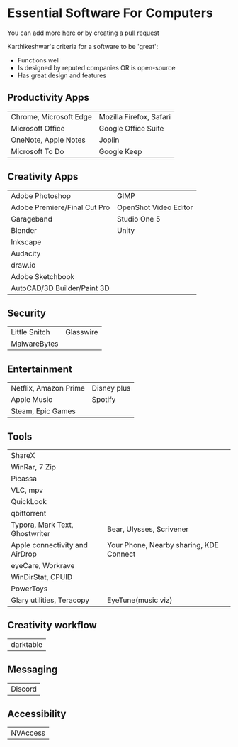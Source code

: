 # Essential Software For Computers

You can add more [here](https://github.com/Karthikeshwar1/Karthikeshwar1/issues) or by creating a [pull request](https://docs.github.com/en/desktop/contributing-and-collaborating-using-github-desktop/working-with-your-remote-repository-on-github-or-github-enterprise/creating-an-issue-or-pull-request)

Karthikeshwar's criteria for a software to be 'great':
* Functions well
* Is designed by reputed companies OR is open-source
* Has great design and features

## Productivity Apps

|                        |                         |
| ---------------------- | ----------------------- |
| Chrome, Microsoft Edge | Mozilla Firefox, Safari |
| Microsoft Office       | Google Office Suite     |
| OneNote, Apple Notes   | Joplin                  |
| Microsoft To Do        | Google Keep             |

## Creativity Apps

|                              |                       |
| ---------------------------- | --------------------- |
| Adobe Photoshop              | GIMP                  |
| Adobe Premiere/Final Cut Pro | OpenShot Video Editor |
| Garageband                   | Studio One 5          |
| Blender                      | Unity                 |
| Inkscape                     |                       |
| Audacity                     |                       |
| draw.io                      |                       |
| Adobe Sketchbook             |                       |
| AutoCAD/3D Builder/Paint 3D  |                       |

## Security

|               |           |
| ------------- | --------- |
| Little Snitch | Glasswire |
| MalwareBytes  |           |

## Entertainment

|                       |             |
| --------------------- | ----------- |
| Netflix, Amazon Prime | Disney plus |
| Apple Music           | Spotify     |
| Steam, Epic Games     |             |

## Tools

|                                |                                         |
| ------------------------------ | --------------------------------------- |
| ShareX                         |                                         |
| WinRar, 7 Zip                  |                                         |
| Picassa                        |                                         |
| VLC, mpv                       |                                         |
| QuickLook                      |                                         |
| qbittorrent                    |                                         |
| Typora, Mark Text, Ghostwriter | Bear, Ulysses, Scrivener                |
| Apple connectivity and AirDrop | Your Phone, Nearby sharing, KDE Connect |
| eyeCare, Workrave              |                                         |
| WinDirStat, CPUID              |                                         |
| PowerToys                      |                                         |
| Glary utilities, Teracopy      |     EyeTune(music viz)                                    |

## Creativity workflow

|           |
| --------- |
| darktable |

## Messaging

|         |
| ------- |
| Discord |

## Accessibility

|          |
| -------- |
| NVAccess |

